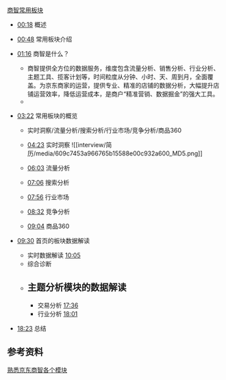 [商智常用板块](https://www.bilibili.com/video/BV1xB4y1W7Mp/?spm_id_from=333.999.0.0&vd_source=22af953ea4c09540ad1966711a2d53f0)

- [00:18](https://www.bilibili.com/video/BV1xB4y1W7Mp/?t=18.681915#t=18.68) 概述
- [00:48](https://www.bilibili.com/video/BV1xB4y1W7Mp/?t=48.012693#t=48.01) 常用板块介绍
- [01:16](https://www.bilibili.com/video/BV1xB4y1W7Mp/?t=76.087207#t=01:16.09) 商智是什么？
	- 商智提供全方位的数据服务，维度包含流量分析、销售分析、行业分析、主题工具、揽客计划等，时间粒度从分钟、小时、天、周到月，全面覆盖。为京东商家的运营，提供专业、精准的店铺的数据分析，大幅提升店铺运营效率，降低运营成本，是商户“精准营销、数据掘金”的强大工具。
	- 
- [03:22](https://www.bilibili.com/video/BV1xB4y1W7Mp/?t=202.468754#t=03:22.47) 常用板块的概览
	- 实时洞察/流量分析/搜索分析/行业市场/竞争分析/商品360
	- [04:23](https://www.bilibili.com/video/BV1xB4y1W7Mp/?t=263.854372#t=04:23.85) 实时洞察 
	![[interview/简历/media/609c7453a966765b15588e00c932a600_MD5.png]]
	
	- [06:03](https://www.bilibili.com/video/BV1xB4y1W7Mp/?t=363.405066#t=06:03.41) 流量分析
	- [07:06](https://www.bilibili.com/video/BV1xB4y1W7Mp/?t=426.956229#t=07:06.96) 搜索分析 
	- [07:56](https://www.bilibili.com/video/BV1xB4y1W7Mp/?t=476.286319#t=07:56.29) 行业市场
	- [08:32](https://www.bilibili.com/video/BV1xB4y1W7Mp/?t=512.030092#t=08:32.03) 竞争分析
	- [09:04](https://www.bilibili.com/video/BV1xB4y1W7Mp/?t=544.018106#t=09:04.02) 商品360

- [09:30](https://www.bilibili.com/video/BV1xB4y1W7Mp/?t=570.701819#t=09:30.70) 首页的板块数据解读
	- 实时数据解读 [10:05](https://www.bilibili.com/video/BV1xB4y1W7Mp/?t=605.738453#t=10:05.74) 
	- 综合诊断
	- 主题分析模块的数据解读
		- 
		- 交易分析 [17:36](https://www.bilibili.com/video/BV1xB4y1W7Mp/?t=1056.652967#t=17:36.65) 
		- 行业分析 [18:01](https://www.bilibili.com/video/BV1xB4y1W7Mp/?t=1081.26737#t=18:01.27) 
- [18:23](https://www.bilibili.com/video/BV1xB4y1W7Mp/?t=1103.836336#t=18:23.84) 总结







## 参考资料
[熟悉京东商智各个模块](https://www.bilibili.com/video/BV1ja4y1T7zf/?spm_id_from=333.337.search-card.all.click&vd_source=22af953ea4c09540ad1966711a2d53f0)